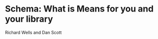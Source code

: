 Schema: What is Means for you and your library
==============================================

Richard Wells and Dan Scott


